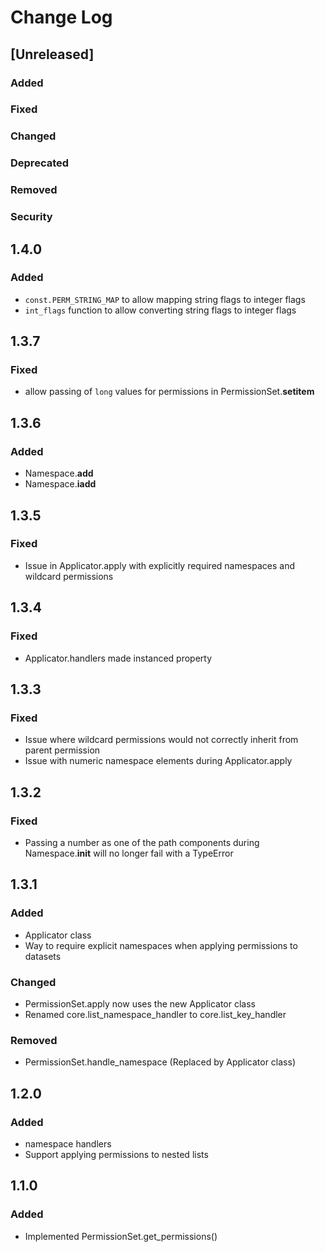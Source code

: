 
# Change Log

## [Unreleased]
### Added
### Fixed
### Changed
### Deprecated
### Removed
### Security

## 1.4.0

### Added

- `const.PERM_STRING_MAP` to allow mapping string flags to integer flags
- `int_flags` function to allow converting string flags to integer flags

## 1.3.7

### Fixed

- allow passing of `long` values for permissions in PermissionSet.__setitem__

## 1.3.6

### Added

- Namespace.__add__
- Namespace.__iadd__

## 1.3.5

### Fixed

- Issue in Applicator.apply with explicitly required namespaces and wildcard permissions

## 1.3.4

### Fixed

- Applicator.handlers made instanced property

## 1.3.3

### Fixed

- Issue where wildcard permissions would not correctly inherit from parent permission
- Issue with numeric namespace elements during Applicator.apply

## 1.3.2

### Fixed

- Passing a number as one of the path components during Namespace.__init__ will no longer fail with a TypeError

## 1.3.1

### Added

- Applicator class
- Way to require explicit namespaces when applying permissions to datasets

### Changed

- PermissionSet.apply now uses the new Applicator class
- Renamed core.list_namespace_handler to core.list_key_handler

### Removed

- PermissionSet.handle_namespace (Replaced by Applicator class)


## 1.2.0

### Added

- namespace handlers
- Support applying permissions to nested lists


## 1.1.0

### Added

- Implemented PermissionSet.get_permissions()

